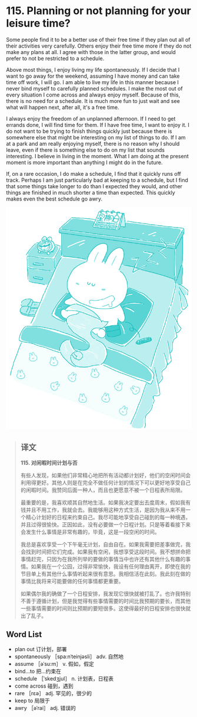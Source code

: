 # 115. Planning or not planning for your leisure time?

Some people find it to be a better use of their free time if they plan out all of their activities very carefully. Others enjoy their free time more if they do not make any plans at all. I agree with those in the latter group, and would prefer to not be restricted to a schedule.

Above most things, I enjoy living my life spontaneously. If I decide that I want to go away for the weekend, assuming I have money and can take time off work, I will go. I am able to live my life in this manner because I never bind myself to carefully planned schedules. I make the most out of every situation I come across and always enjoy myself. Because of this, there is no need for a schedule. It is much more fun to just wait and see what will happen next, after all, it's a free time.

I always enjoy the freedom of an unplanned afternoon. If I need to get errands done, I will find time for them. If I have free time, I want to enjoy it. I do not want to be trying to finish things quickly just because there is somewhere else that might be interesting on my list of things to do. If I am at a park and am really enjoying myself, there is no reason why I should leave, even if there is something else to do on my list that sounds interesting. I believe in living in the moment. What I am doing at the present moment is more important than anything I might do in the future.

If, on a rare occasion, I do make a schedule, I find that it quickly runs off track. Perhaps I am just particularly bad at keeping to a schedule, but I find that some things take longer to do than I expected they would, and other things are finished in much shorter a time than expected. This quickly makes even the best schedule go awry.

![](.gitbook/assets/toefl-ibt-high-score-essays-115.jpg)

> ## 译文
>
> **115. 对闲暇时间计划与否**
>
> 有些人发现，如果他们非常精心地把所有活动都计划好，他们的空闲时间会利用得更好。其他人则是在完全不做任何计划的情况下可以更好地享受自己的闲暇时间。我赞同后面一种人，而且也更愿意不被一个日程表所局限。
>
> 最重要的是，我喜欢顺其自然地生活。如果我决定要出去度周末，假如我有钱并且不用工作，我就会去。我能够用这种方式生活，是因为我从来不用一个精心计划好的日程来约束自己。我尽可能地享受自己碰到的每一种境遇，并且过得很愉快。正因如此，没有必要做一个日程计划。只是等着看接下来会发生什么事情是非常有趣的，毕竟，这是一段空闲的时间。
>
> 我总是喜欢享受一个下午毫无计划，自由自在。如果我需要把差事做完，我会找到时间把它们完成。如果我有空闲，我想享受这段时间。我不想拼命把事情赶完，只因为在我所列举的要做的事情当中也许还有其他什么有趣的事情。如果我在一个公园，过得非常愉快，我设有任何理由离开，即使在我的节目单上有其他什么事情听起来很有意思。我相信活在此刻。我此刻在做的事情比我将来可能要做的任何事情都更重要。
>
> 如果偶尔我的确做了一个日程安排，我发现它很快就被打乱了。也许我特别不善于遵循计划，但是我觉得有些事情需要的时间比我预期的要长，而其他一些事情需要的时间则比预期的要短很多。这使得最好的日程安排也很快就出了乱子。

## Word List

* plan out 订计划，部署
* spontaneously ［spa:nˈteinjəsli］ adv. 自然地
* assume ［əˈsu:m］ v. 假如，假定
* bind...to 把…约束在
* schedule ［ˈskedʒjul］ n. 计划表，日程表
* come across 碰到，遇到
* rare ［rεə］ adj. 罕见的，很少的
* keep to 局限于
* awry ［əˈrai］ adj. 错误的

